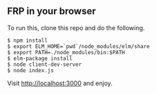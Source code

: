 ## FRP in your browser

To run this, clone this repo and do the following.

    $ npm install
    $ export ELM_HOME=`pwd`/node_modules/elm/share
    $ export PATH=./node_modules/bin:$PATH
    $ elm-package install
    $ node client-dev-server
    $ node index.js


Visit [http://localhost:3000](http://localhost:3000) and enjoy.
